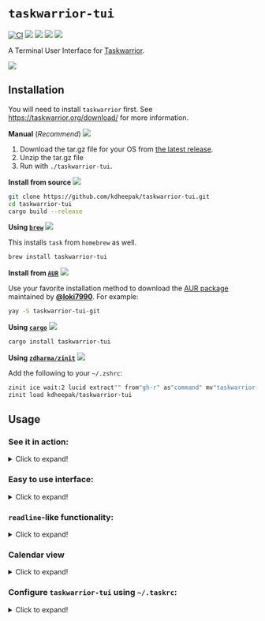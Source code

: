 # `taskwarrior-tui`

[![CI](https://github.com/kdheepak/taskwarrior-tui/workflows/CI/badge.svg)](https://github.com/kdheepak/taskwarrior-tui/actions?query=workflow%3ACI)
[![](https://img.shields.io/github/license/kdheepak/taskwarrior-tui)](./LICENSE)
[![](https://img.shields.io/github/v/release/kdheepak/taskwarrior-tui)](https://github.com/kdheepak/taskwarrior-tui/releases/latest)
[![](https://img.shields.io/static/v1?label=platform&message=linux-32%20%7C%20linux-64%20%7C%20osx-64%20%7C%20win-32%20%7C%20win-64&color=lightgrey)](https://github.com/kdheepak/taskwarrior-tui/releases/latest)
[![](https://img.shields.io/github/downloads/kdheepak/taskwarrior-tui/total)](https://github.com/kdheepak/taskwarrior-tui/releases/latest)

A Terminal User Interface for [Taskwarrior](https://taskwarrior.org/).

![](https://user-images.githubusercontent.com/1813121/97066323-acd41500-1571-11eb-90c2-d74faa21e1ad.png)

## Installation

You will need to install `taskwarrior` first. See <https://taskwarrior.org/download/> for more information.

**Manual** (_Recommend_) ![](https://img.shields.io/github/v/tag/kdheepak/taskwarrior-tui)

1. Download the tar.gz file for your OS from [the latest release](https://github.com/kdheepak/taskwarrior-tui/releases/latest).
2. Unzip the tar.gz file
3. Run with `./taskwarrior-tui`.

**Install from source** ![](https://img.shields.io/badge/branch-master-red)

```bash
git clone https://github.com/kdheepak/taskwarrior-tui.git
cd taskwarrior-tui
cargo build --release
```

**Using [`brew`](https://brew.sh/)** [![](https://img.shields.io/homebrew/v/taskwarrior-tui)](https://formulae.brew.sh/formula/taskwarrior-tui)

This installs `task` from `homebrew` as well.

```bash
brew install taskwarrior-tui
```

**Install from [`AUR`](https://wiki.archlinux.org/index.php/Arch_User_Repository)** [![](https://img.shields.io/aur/version/taskwarrior-tui)](https://aur.archlinux.org/packages/taskwarrior-tui-git/)

Use your favorite installation method to download the [AUR package](https://aur.archlinux.org/packages/taskwarrior-tui-git/) maintained by [**@loki7990**](https://github.com/loki7990). For example:

```bash
yay -S taskwarrior-tui-git
```

**Using [`cargo`](https://crates.io/)** [![](https://img.shields.io/crates/v/taskwarrior-tui)](https://libraries.io/cargo/taskwarrior-tui)

```bash
cargo install taskwarrior-tui
```

**Using [`zdharma/zinit`](https://github.com/zdharma/zinit)** [![](https://img.shields.io/github/v/tag/kdheepak/taskwarrior-tui)](https://github.com/kdheepak/taskwarrior-tui/releases/latest)

Add the following to your `~/.zshrc`:

```zsh
zinit ice wait:2 lucid extract"" from"gh-r" as"command" mv"taskwarrior-tui* -> tt"
zinit load kdheepak/taskwarrior-tui
```

## Usage

### See it in action:

<details>

<summary> Click to expand! </summary>

![](https://user-images.githubusercontent.com/1813121/89620056-4ed64200-d84c-11ea-9153-9e08bc26d3b4.gif)

</details>

### Easy to use interface:

<details>

<summary> Click to expand! </summary>

See [KEYBINDINGS.md](./KEYBINDINGS.md) for full list.

![](https://user-images.githubusercontent.com/1813121/88654924-40896880-d08b-11ea-8709-b29cc970da4c.gif)

</details>

### `readline`-like functionality:

<details>

<summary> Click to expand! </summary>

- `<Ctrl-a>` : Go to beginning of the line
- `<Ctrl-e>` : Go to end of the line
- `<Ctrl-u>` : Delete from beginning of the line
- `<Ctrl-k>` : Delete to end of the line
- `<Ctrl-w>` : Delete previous word

![](https://user-images.githubusercontent.com/1813121/95651612-ce7cc900-0aa8-11eb-8686-42442ed9ee43.gif)

</details>

### Calendar view

<details>

<summary> Click to expand! </summary>

`taskwarrior-tui` supports a Calendar view, which you can get to by hitting the `]` key:

![](https://user-images.githubusercontent.com/1813121/96957124-0c211f00-14b7-11eb-9d29-b3b68420af44.gif)

This highlights the days for your due tasks in a calendar view.
You can configure the number of months in a row by changing the `uda.taskwarrior-tui.calendar.months-per-row` attribute in your `taskrc` file.
See the next section for more information.

You can switch back to the task view by hitting the `[` key.

</details>

### Configure `taskwarrior-tui` using `~/.taskrc`:

<details>

<summary> Click to expand! </summary>

`taskwarrior-tui` reads values from your `taskwarrior`'s `taskrc` file (default: `~/.taskrc`).

![](https://user-images.githubusercontent.com/1813121/96684390-bf173e80-1338-11eb-971c-ae64233d142e.png)

For example, `color.active` is used to style the active task.
If you would like to try it, open your `taskrc` file and change `color.active=white on blue`.

So `color.active` will take precedence over `color.overdue`. You can see what `color.active` is by running `task show color.active` in your favorite shell prompt.

The following color attributes are supported:

```plaintext
color.deleted
color.completed
color.active
color.overdue
color.scheduled
color.due.today
color.due
color.blocked
color.blocking
color.recurring
color.tagged
```

Other `taskwarrior-tui` configuration options are possible using the user defined attribute feature of `taskwarrior`.
All `taskwarrior-tui` specific configuration options will begin with `uda.taskwarrior-tui.`.
The following is a full list of all the options available and their default values implemented by `taskwarrior-tui` if not defined in your `taskrc` file.

```plaintext
uda.taskwarrior-tui.selection.indicator=•
uda.taskwarrior-tui.selection.bold=yes
uda.taskwarrior-tui.selection.italic=no
uda.taskwarrior-tui.selection.dim=no
uda.taskwarrior-tui.selection.blink=no
uda.taskwarrior-tui.calendar.months-per-row=4
uda.taskwarrior-tui.task-report.show-detail=true
```

</details>
